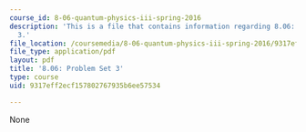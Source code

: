 ```yaml
---
course_id: 8-06-quantum-physics-iii-spring-2016
description: 'This is a file that contains information regarding 8.06: Problem set
  3.'
file_location: /coursemedia/8-06-quantum-physics-iii-spring-2016/9317eff2ecf157802767935b6ee57534_MIT8_06S16_ps3.pdf
file_type: application/pdf
layout: pdf
title: '8.06: Problem Set 3'
type: course
uid: 9317eff2ecf157802767935b6ee57534

---
```

None